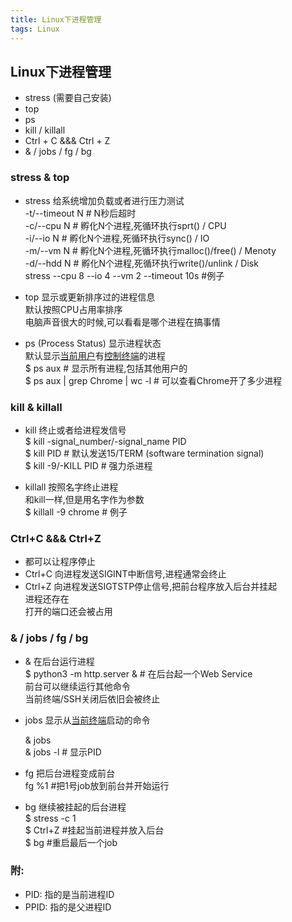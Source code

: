 ```yaml
---
title: Linux下进程管理
tags: Linux
---
```


## Linux下进程管理  

* stress (需要自己安装)  
* top  
* ps  
* kill / killall  
* Ctrl + C &&& Ctrl + Z  
* & / jobs / fg / bg  

### stress & top  
  
* stress 给系统增加负载或者进行压力测试  
    -t/--timeout N   # N秒后超时  
    -c/--cpu N       # 孵化N个进程,死循环执行sprt() / CPU  
    -i/--io  N       # 孵化N个进程,死循环执行sync() / IO  
    -m/--vm  N       # 孵化N个进程,死循环执行malloc()/free() / Menoty  
    -d/--hdd N       # 孵化N个进程,死循环执行write()/unlink / Disk  
    stress --cpu 8 --io 4 --vm 2 --timeout 10s      #例子  
      
* top 显示或更新排序过的进程信息  
    默认按照CPU占用率排序  
    电脑声音很大的时候,可以看看是哪个进程在搞事情  
    
* ps (Process Status) 显示进程状态  
    默认显示<u>当前用户</u>有<u>控制终端</u>的进程  
    $ ps aux    # 显示所有进程,包括其他用户的  
    $ ps aux | grep Chrome | wc -l  # 可以查看Chrome开了多少进程  
    
### kill & killall  

* kill 终止或者给进程发信号  
    $ kill -signal_number/-signal_name PID  
    $ kill PID      # 默认发送15/TERM (software termination signal)  
    $ kill -9/-KILL PID # 强力杀进程  
    
* killall 按照名字终止进程  
    和kill一样,但是用名字作为参数  
    $ killall -9 chrome     # 例子  

### Ctrl+C &&& Ctrl+Z

* 都可以让程序停止  
* Ctrl+C 向进程发送SIGINT中断信号,进程通常会终止  
* Ctrl+Z 向进程发送SIGTSTP停止信号,把前台程序放入后台并挂起    
    进程还存在  
    打开的端口还会被占用   

### & / jobs / fg / bg  
  
* & 在后台运行进程  
    $ python3 -m http.server & # 在后台起一个Web Service  
    前台可以继续运行其他命令  
    当前终端/SSH关闭后依旧会被终止  
      
* jobs 显示从<u>当前终端</u>启动的命令  
  
    & jobs  
    & jobs -l # 显示PID  
* fg 把后台进程变成前台  
    fg %1   #把1号job放到前台并开始运行  
    
* bg 继续被挂起的后台进程  
    $ stress -c 1  
    $ Ctrl+Z    #挂起当前进程并放入后台  
    $ bg    #重启最后一个job  
      
### 附:  
* PID: 指的是当前进程ID  
* PPID: 指的是父进程ID  